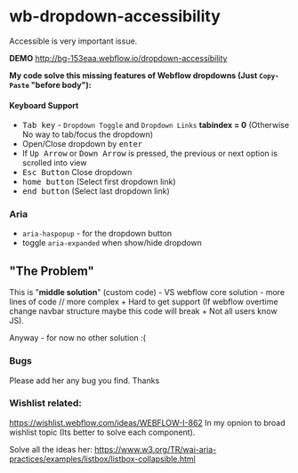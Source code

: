 # wb-dropdown-accessibility
Accessible is very important issue.

**DEMO**
http://bg-153eaa.webflow.io/dropdown-accessibility

**My code solve this missing features of Webflow dropdowns (Just `Copy-Paste` "before body"):**

#### Keyboard Support
- <kbd>Tab key</kbd> - `Dropdown Toggle` and `Dropdown Links` **tabindex = 0** (Otherwise No way to tab/focus the dropdown)
- Open/Close dropdown by <kbd>enter</kbd>
- If <kbd>Up Arrow</kbd> or <kbd>Down Arrow</kbd> is pressed, the previous or next option is scrolled into view
- <kbd>Esc Button</kbd> Close dropdown
- <kbd>home button</kbd> (Select first dropdown link)
- <kbd>end button</kbd> (Select last dropdown link)


### Aria
- `aria-haspopup` - for the dropdown button
- toggle `aria-expanded` when show/hide dropdown

## "The Problem"
This is "**middle solution**" (custom code) - VS webflow core solution - more lines of code // more complex + Hard to get support (If webflow overtime change navbar structure maybe this code will break + Not all users know JS).

Anyway - for now no other solution :(

### Bugs
Please add her any bug you find. Thanks

### Wishlist related:
https://wishlist.webflow.com/ideas/WEBFLOW-I-862
In my opnion to broad wishlist topic (Its better to solve each component).

Solve all the ideas her:
https://www.w3.org/TR/wai-aria-practices/examples/listbox/listbox-collapsible.html

